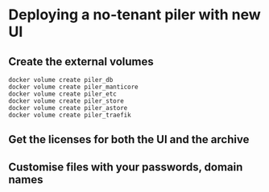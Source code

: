 # Deploying a no-tenant piler with new UI

## Create the external volumes

```
docker volume create piler_db
docker volume create piler_manticore
docker volume create piler_etc
docker volume create piler_store
docker volume create piler_astore
docker volume create piler_traefik
```

## Get the licenses for both the UI and the archive

## Customise files with your passwords, domain names
